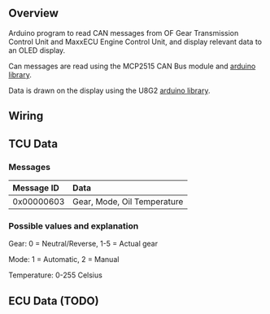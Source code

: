 [mcp]: https://github.com/autowp/arduino-mcp2515
[u8g2]: https://github.com/olikraus/u8g2

## Overview
Arduino program to read CAN messages from OF Gear Transmission Control Unit and MaxxECU Engine Control Unit, and display relevant data to an OLED display.

Can messages are read using the MCP2515 CAN Bus module and [arduino library][mcp].

Data is drawn on the display using the U8G2 [arduino library][u8g2].

## Wiring




## TCU Data
### Messages
| Message ID | Data |
| :--------- | :--- |
| 0x00000603 | Gear, Mode, Oil Temperature |

### Possible values and explanation
Gear: 0 = Neutral/Reverse, 1-5 = Actual gear

Mode: 1 = Automatic, 2 = Manual

Temperature: 0-255 Celsius

## ECU Data (TODO)
